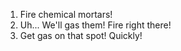 1. Fire chemical mortars!
2. Uh... We'll gas them! Fire right there!
3. Get gas on that spot! Quickly!